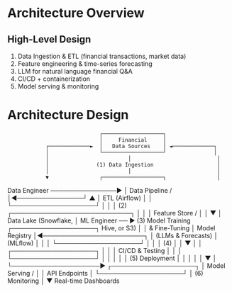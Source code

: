 # Architecture Overview

## High-Level Design
1. Data Ingestion & ETL (financial transactions, market data)
2. Feature engineering & time-series forecasting
3. LLM for natural language financial Q&A
4. CI/CD + containerization
5. Model serving & monitoring


# Architecture Design
                                 ┌───────────────────┐
                                 │     Financial     │
                ┌─────────────►  │   Data Sources    │ ◄─────────────┐
                │                └───────────────────┘               │
                │                         │                           │
                │               (1) Data Ingestion                    │
                │                         │                           │
                ▼                ┌───────────────────┐                │
 Data Engineer  ───────────────► │  Data Pipeline /  │◄───────────────┘
                ▲                │   ETL (Airflow)   │
                │                └───────────────────┘
                │                         │
                │                       (2)             ┌───────────────────────────┐
                │                         │             │    Feature Store /        │
                │                         ▼             │  Data Lake (Snowflake,     │
ML Engineer  ── ► (3) Model Training   ┌───────────────────┐   Hive, or S3)          │
                │   & Fine-Tuning      │  Model Registry   │◄───────────────────────┐
                │   (LLMs & Forecasts) │   (MLflow)        │                        │
                │                      └───────────────────┘                        │
                │                         │   (4)                                   │
                │                         ▼                                         │
                │                ┌───────────────────┐                              │
                │                │  CI/CD & Testing  │                              │
                │                └───────────────────┘                              │
                │                         │                                         │
                │                      (5) Deployment                                │
                │                         │                                         │
                │                         ▼                                         │
                └────────────────────►  ┌───────────────────┐
                                       │  Model Serving /   │
                                       │   API Endpoints    │
                                       └───────────────────┘
                                                 │
                                           (6) Monitoring
                                                 │
                                                 ▼
                                        Real-time Dashboards

